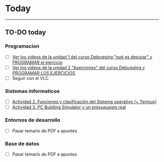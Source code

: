 # Today
---
## TO-DO today
### Programacion
- [ ] [Ver los vídeos de la unidad 1 del curso Debugging "qué es depurar" y PROGRAMAR el ejercicio](https://drive.google.com/drive/folders/1rbQ7LRe85I_FiYni461QCTuvcoJiZU6i)
- [ ] [Ver los vídeos de la unidad 2 "Aserciones" del curso Debugging y PROGRAMAR LOS EJERCICIOS](https://drive.google.com/drive/folders/12DUDahDaF05NP3iY9JdSkOzgA8506XIp)
- [ ] Seguir con el VLC
### Sistemas informaticos
- [ ] [Actividad 2. Funciones y clasificación del Sistema operativo (+ Termux)](https://classroom.google.com/c/MzQ1NTIyMzQwMDM3/a/NDMyMzU2NzkzMjY4/details)
- [ ] [Actividad 3. PC Building Simulator y un presupuesto real](https://classroom.google.com/c/MzQ1NTIyMzQwMDM3/a/NDMyOTE5MDIzNjA5/details)
### Entornos de desarrollo
- [ ] Pasar temario de PDF a apuntes
### Base de datos
- [ ] Pasar temario de PDF a apuntes